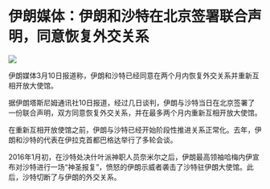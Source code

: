 # 伊朗媒体：伊朗和沙特在北京签署联合声明，同意恢复外交关系

![](https://inews.gtimg.com/om_bt/O112CtcrWwFwyIX6nch0OBsHf-b7zqgCXVWHN5gtxbbeIAA/1000)

伊朗媒体3月10日报道称，伊朗和沙特已经同意在两个月内恢复外交关系并重新互相开放大使馆。

据伊朗塔斯尼姆通讯社10日报道，经过几日谈判，伊朗与沙特当日在北京签署了一份联合声明，双方同意恢复外交关系，并在最多两个月内重新互相开放大使馆。

在重新互相开放使馆之前，伊朗与沙特已经开始阶段性推进关系正常化。去年，伊朗和沙特的代表在伊拉克首都巴格达举行了多轮会谈。

2016年1月初，在沙特处决什叶派神职人员奈米尔之后，伊朗最高领袖哈梅内伊宣布对沙特进行一场“神圣报复”，愤怒的伊朗示威者袭击了沙特驻伊朗大使馆。此后，沙特切断了与伊朗的外交关系。

